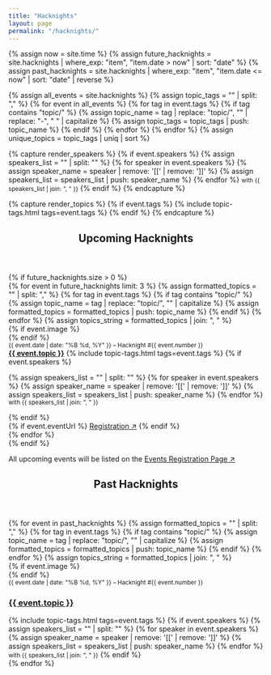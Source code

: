 ```yaml
---
title: "Hacknights"
layout: page
permalink: "/hacknights/"
---
```


{% assign now = site.time %}
{% assign future_hacknights = site.hacknights | where_exp: "item", "item.date > now" | sort: "date" %}
{% assign past_hacknights = site.hacknights | where_exp: "item", "item.date <= now" | sort: "date" | reverse %}

<!-- Extract unique topics for filters -->
{% assign all_events = site.hacknights %}
{% assign topic_tags = "" | split: "," %}
{% for event in all_events %}
  {% for tag in event.tags %}
    {% if tag contains "topic/" %}
      {% assign topic_name = tag | replace: "topic/", "" | replace: "-", " " | capitalize %}
      {% assign topic_tags = topic_tags | push: topic_name %}
    {% endif %}
  {% endfor %}
{% endfor %}
{% assign unique_topics = topic_tags | uniq | sort %}


<!-- Helper snippets -->

{% capture render_speakers %}
  {% if event.speakers %}
    {% assign speakers_list = "" | split: "" %}
    {% for speaker in event.speakers %}
      {% assign speaker_name = speaker | remove: '[[' | remove: ']]' %}
      {% assign speakers_list = speakers_list | push: speaker_name %}
    {% endfor %}
    <small>with {{ speakers_list | join: ", " }}</small>
  {% endif %}
{% endcapture %}

{% capture render_topics %}
  {% if event.tags %}
    {% include topic-tags.html tags=event.tags %}
  {% endif %}
{% endcapture %}

<!-- Upcoming Hacknights -->

<section>
  <header>
    <h2>Upcoming Hacknights</h2>
  </header>
  {% if future_hacknights.size > 0 %}
  <div id="hacknightsGrid" class="card-grid">
    {% for event in future_hacknights limit: 3 %}
      {% assign formatted_topics = "" | split: "," %}
      {% for tag in event.tags %}
        {% if tag contains "topic/" %}
          {% assign topic_name = tag | replace: "topic/", "" | capitalize %}
          {% assign formatted_topics = formatted_topics | push: topic_name %}
        {% endif %}
      {% endfor %}
      {% assign topics_string = formatted_topics | join: ", " %}
      <article class="card">
        <div class="row-content row-content-column">
          {% if event.image %}
            <a href="{{ event.url }}">
              <div class="hacknight-thumbnail">
                <img data-src="{{ site.baseurl }}/assets/images/hacknights/thumbnails/{{ event.image }}" class="lazy-image" />
              </div>
            </a>
          {% endif %}
          <div>
            <small>{{ event.date | date: "%B %d, %Y" }} – Hacknight #{{ event.number }}</small>
            <br/>
            <a href="{{ event.url }}"><strong>{{ event.topic }}</strong></a>
            {% include topic-tags.html tags=event.tags %}
            {% if event.speakers %}
              <p>
                {% assign speakers_list = "" | split: "" %}
                {% for speaker in event.speakers %}
                  {% assign speaker_name = speaker | remove: '[[' | remove: ']]' %}
                  {% assign speakers_list = speakers_list | push: speaker_name %}
                {% endfor %}
                <small>with {{ speakers_list | join: ", " }}</small>
              </p>
            {% endif %}
          </div>
        </div>
        <div class="card-footer">
          {% if event.eventUrl %}
            <a role="button" class="outline" href="{{ event.eventUrl }}" target="_blank" rel="noopener">Registration<span aria-hidden="true">&nbsp;↗</span></a>
          {% endif %}
        </div>
      </article>
    {% endfor %}
  </div>
  {% endif %}
  <p>All upcoming events will be listed on the <a href="https://guild.host/civic-tech-toronto/events" target="_blank" rel="noopener">Events Registration Page<span aria-hidden="true">&nbsp;↗</span></a></p>
</section>


<!-- Past Hacknights -->
<section>
  <header>
    <h2>Past Hacknights</h2>
  </header>
  <div id="pastHacknightsList" class="card-list">
    {% for event in past_hacknights %}
      {% assign formatted_topics = "" | split: "," %}
      {% for tag in event.tags %}
        {% if tag contains "topic/" %}
          {% assign topic_name = tag | replace: "topic/", "" | capitalize %}
          {% assign formatted_topics = formatted_topics | push: topic_name %}
        {% endif %}
      {% endfor %}
      {% assign topics_string = formatted_topics | join: ", " %}
      <article class="card card-row" data-topics="{{ topics_string }}">
        <div class="row-content">
          {% if event.image %}
            <a href="{{ event.url }}">
              <div class="hacknight-thumbnail">
                <img data-src="{{ site.baseurl }}/assets/images/hacknights/thumbnails/{{ event.image }}" class="lazy-image" />
              </div>
            </a>
          {% endif %}
          <div>
            <small>
              {{ event.date | date: "%B %d, %Y" }} – Hacknight #{{ event.number }}
            </small>
            <br/>
            <h3>
              <a href="{{ event.url }}">
                {{ event.topic }}
              </a>
            </h3>
            {% include topic-tags.html tags=event.tags %}
            {% if event.speakers %}
              {% assign speakers_list = "" | split: "" %}
              {% for speaker in event.speakers %}
                {% assign speaker_name = speaker | remove: '[[' | remove: ']]' %}
                {% assign speakers_list = speakers_list | push: speaker_name %}
              {% endfor %}
              <small>with {{ speakers_list | join: ", " }}</small>
            {% endif %}
          </div>
        </div>
      </article>
    {% endfor %}
  </div>
</section>